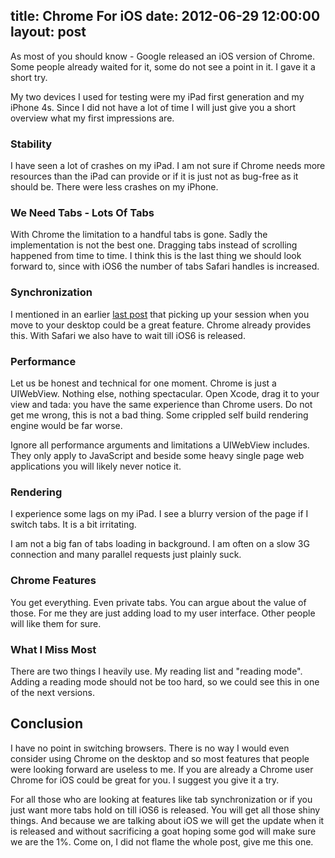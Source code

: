 title: Chrome For iOS
date: 2012-06-29 12:00:00
layout: post
---
As most of you should know - Google released an iOS version of Chrome. Some people already waited for it, some do not see a point in it. I gave it a short try.
<!--MORE-->

My two devices I used for testing were my iPad first generation and my iPhone 4s. Since I did not have a lot of time I will just give you a short overview what my first impressions are.

### Stability
I have seen a lot of crashes on my iPad. I am not sure if Chrome needs more resources than the iPad can provide or if it is just not as bug-free as it should be. There were less crashes on my iPhone.

### We Need Tabs - Lots Of Tabs
With Chrome the limitation to a handful tabs is gone. Sadly the implementation is not the best one. Dragging tabs instead of scrolling happened from time to time. I think this is the last thing we should look forward to, since with iOS6 the number of tabs Safari handles is increased.

### Synchronization
I mentioned in an earlier [last post][1] that picking up your session when you move to your desktop could be a great feature. Chrome already provides this. With Safari we also have to wait till iOS6 is released.

### Performance
Let us be honest and technical for one moment. Chrome is just a UIWebView. Nothing else, nothing spectacular. Open Xcode, drag it to your view and tada: you have the same experience than Chrome users. Do not get me wrong, this is not a bad thing. Some crippled self build rendering engine would be far worse.

Ignore all performance arguments and limitations a UIWebView includes. They only apply to JavaScript and beside some heavy single page web applications you will likely never notice it.

### Rendering
I experience some lags on my iPad. I see a blurry version of the page if I switch tabs. It is a bit irritating.

I am not a big fan of tabs loading in background. I am often on a slow 3G connection and many parallel requests just plainly suck.

### Chrome Features
You get everything. Even private tabs. You can argue about the value of those. For me they are just adding load to my user interface. Other people will like them for sure.

### What I Miss Most
There are two things I heavily use. My reading list and "reading mode". Adding a reading mode should not be too hard, so we could see this in one of the next versions.

## Conclusion
I have no point in switching browsers. There is no way I would even consider using Chrome on the desktop and so most features that people were looking forward are useless to me. If you are already a Chrome user Chrome for iOS could be great for you. I suggest you give it a try.

For all those who are looking at features like tab synchronization or if you just want more tabs hold on till iOS6 is released. You will get all those shiny things. And because we are talking about iOS we will get the update when it is released and without sacrificing a goat hoping some god will make sure we are the 1%. Come on, I did not flame the whole post, give me this one.

[1]: http://www.hopelesscom.de/2012/6/13/the_doom_of_responsive_design.html